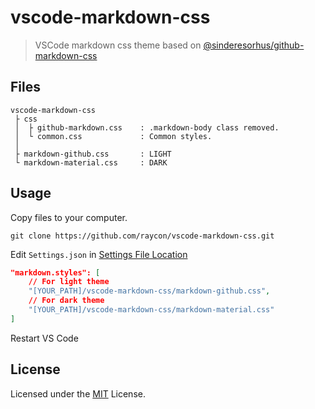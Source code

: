 # vscode-markdown-css

> VSCode markdown css theme based on [@sinderesorhus/github-markdown-css](https://github.com/sindresorhus/github-markdown-css)

## Files

```text
vscode-markdown-css
 ├ css
 │  ├ github-markdown.css    : .markdown-body class removed.
 │  └ common.css             : Common styles.
 │
 ├ markdown-github.css       : LIGHT
 └ markdown-material.css     : DARK
```

## Usage

Copy files to your computer.

    git clone https://github.com/raycon/vscode-markdown-css.git

Edit `Settings.json` in [Settings File Location](https://code.visualstudio.com/Docs/customization/userandworkspace#_settings-file-locations)

```json
"markdown.styles": [
    // For light theme
    "[YOUR_PATH]/vscode-markdown-css/markdown-github.css",
    // For dark theme
    "[YOUR_PATH]/vscode-markdown-css/markdown-material.css"
]
```

Restart VS Code

## License

Licensed under the [MIT](LICENSE.md) License.